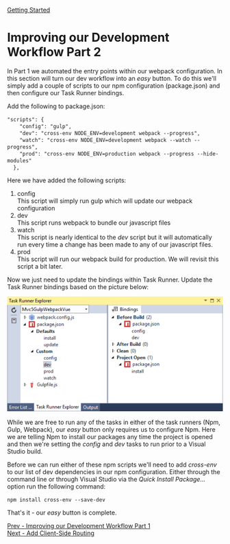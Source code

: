 ﻿[Getting Started](../getting-started.md)  
# Improving our Development Workflow Part 2

In Part 1 we automated the entry points within our webpack configuration.  In this section will turn our dev workflow into an *easy* button.  To do this we'll simply add a couple of scripts to our npm configuration (package.json) and then configure our Task Runner bindings.

Add the following to package.json:
```
"scripts": {
    "config": "gulp",
    "dev": "cross-env NODE_ENV=development webpack --progress",
    "watch": "cross-env NODE_ENV=development webpack --watch --progress",
    "prod": "cross-env NODE_ENV=production webpack --progress --hide-modules"
  },
```
Here we have added the following scripts:
1. config  
   This script will simply run gulp which will update our webpack configuration
2. dev  
   This script runs webpack to bundle our javascript files
3. watch  
   This script is nearly identical to the *dev* script but it will automatically run every time a change has been made to any of our javascript files.
4. prod  
   This script will run our webpack build for production.  We will revisit this script a bit later.

Now we just need to update the bindings within Task Runner. Update the Task Runner bindings based on the picture below:

![logo](./images/TaskRunner-Bindings.PNG "Task Runner")  

While we are free to run any of the tasks in either of the task runners (Npm, Gulp, Webpack), our *easy* button only requires us to configure Npm.  Here we are telling Npm to install our packages any time the project is opened and then we're setting the *config* and *dev* tasks to run prior to a Visual Studio build.

Before we can run either of these npm scripts we'll need to add *cross-env* to our list of dev dependencies in our npm configuration.  Either through the command line or through Visual Studio via the *Quick Install Package...* option run the following command:

```
npm install cross-env --save-dev
```

That's it - our *easy* button is complete.  

[Prev - Improving our Development Workflow Part 1](improving-our-development-workflow1.md)  
[Next - Add Client-Side Routing](add-client-side-routing.md)  



